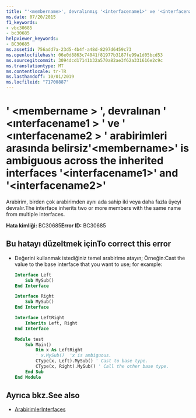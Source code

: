 ```yaml
---
title: "'<membername>', devralınmış '<interfacename1>' ve '<interfacename2>' arabirimleri arasında belirsiz"
ms.date: 07/20/2015
f1_keywords:
- vbc30685
- bc30685
helpviewer_keywords:
- BC30685
ms.assetid: 756add7a-23d5-4b4f-a48d-8297d6459c73
ms.openlocfilehash: 06e0d8863c74041f81977b3187fe99a1d05bcd53
ms.sourcegitcommit: 3094dcd17141b32a570a82ae3f62a331616e2c9c
ms.translationtype: MT
ms.contentlocale: tr-TR
ms.lasthandoff: 10/01/2019
ms.locfileid: "71700887"
---
```

# <a name="membername-is-ambiguous-across-the-inherited-interfaces-interfacename1-and-interfacename2"></a><span data-ttu-id="d243b-102">' \<membername > ', devralınan ' \<ınterfacename1 > ' ve ' \<ınterfacename2 > ' arabirimleri arasında belirsiz</span><span class="sxs-lookup"><span data-stu-id="d243b-102">'\<membername>' is ambiguous across the inherited interfaces '\<interfacename1>' and '\<interfacename2>'</span></span>
<span data-ttu-id="d243b-103">Arabirim, birden çok arabirimden aynı ada sahip iki veya daha fazla üyeyi devralır.</span><span class="sxs-lookup"><span data-stu-id="d243b-103">The interface inherits two or more members with the same name from multiple interfaces.</span></span>  
  
 <span data-ttu-id="d243b-104">**Hata kimliği:** BC30685</span><span class="sxs-lookup"><span data-stu-id="d243b-104">**Error ID:** BC30685</span></span>  
  
## <a name="to-correct-this-error"></a><span data-ttu-id="d243b-105">Bu hatayı düzeltmek için</span><span class="sxs-lookup"><span data-stu-id="d243b-105">To correct this error</span></span>  
  
- <span data-ttu-id="d243b-106">Değerini kullanmak istediğiniz temel arabirime atayın; Örneğin:</span><span class="sxs-lookup"><span data-stu-id="d243b-106">Cast the value to the base interface that you want to use; for example:</span></span>  
  
    ```vb  
    Interface Left  
        Sub MySub()  
    End Interface  
  
    Interface Right  
        Sub MySub()  
    End Interface  
  
    Interface LeftRight  
        Inherits Left, Right  
    End Interface  
  
    Module test  
        Sub Main()  
            Dim x As LeftRight  
            ' x.MySub()  'x is ambiguous.  
            CType(x, Left).MySub() ' Cast to base type.  
            CType(x, Right).MySub() ' Call the other base type.  
        End Sub  
    End Module  
    ```  
  
## <a name="see-also"></a><span data-ttu-id="d243b-107">Ayrıca bkz.</span><span class="sxs-lookup"><span data-stu-id="d243b-107">See also</span></span>

- [<span data-ttu-id="d243b-108">Arabirimler</span><span class="sxs-lookup"><span data-stu-id="d243b-108">Interfaces</span></span>](../../../visual-basic/programming-guide/language-features/interfaces/index.md)
